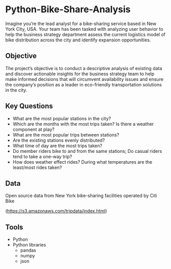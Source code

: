 # Python-Bike-Share-Analysis
Imagine you’re the lead analyst for a bike-sharing service based in New York City, USA. Your team has been tasked with analyzing user behavior to help the business strategy department assess the current logistics model of bike distribution across the city and identify expansion opportunities.

## Objective

The project’s objective is to conduct a descriptive analysis of existing data and discover actionable insights for the business strategy team to help make informed decisions that will circumvent availability issues and ensure the company’s position as a leader in eco-friendly transportation solutions in the city. 

## Key Questions

- What are the most popular stations in the city?
- Which are the months with the most trips taken? Is there a weather component at play?
- What are the most popular trips between stations?
- Are the existing stations evenly distributed?
- What time of day are the most trips taken?
- Do member riders bike to and from the same stations; Do casual riders tend to take a one-way trip?
- How does weather effect rides? During what temperatures are the least/most rides taken?

## Data

Open source data from New York bike-sharing facilities operated by Citi Bike

(https://s3.amazonaws.com/tripdata/index.html)

## Tools

- Python
- Python libraries
  - pandas
  - numpy
  - json

